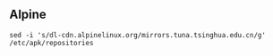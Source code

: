 Alpine
--
```
sed -i 's/dl-cdn.alpinelinux.org/mirrors.tuna.tsinghua.edu.cn/g' /etc/apk/repositories
```
